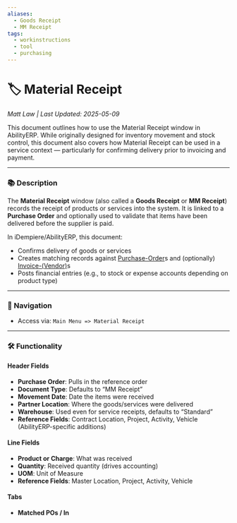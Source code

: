 ```yaml
---
aliases:
  - Goods Receipt
  - MM Receipt
tags:
  - workinstructions
  - tool
  - purchasing
---
```


# 🏷️ Material Receipt

*Matt Law | Last Updated: 2025-05-09*

This document outlines how to use the Material Receipt window in AbilityERP. While originally designed for inventory movement and stock control, this document also covers how Material Receipt can be used in a service context — particularly for confirming delivery prior to invoicing and payment.

---

### 📚 Description

The **Material Receipt** window (also called a **Goods Receipt** or **MM Receipt**) records the receipt of products or services into the system. It is linked to a **Purchase Order** and optionally used to validate that items have been delivered before the supplier is paid.

In iDempiere/AbilityERP, this document:
- Confirms delivery of goods or services
- Creates matching records against [Purchase-Order](Purchase-Order.md)s and (optionally) [Invoice-(Vendor)](Invoice-(Vendor).md)s
- Posts financial entries (e.g., to stock or expense accounts depending on product type)

---

### 🧭 Navigation

- Access via: `Main Menu => Material Receipt`

---

### 🛠️ Functionality

#### Header Fields
- **Purchase Order**: Pulls in the reference order
- **Document Type**: Defaults to “MM Receipt”
- **Movement Date**: Date the items were received
- **Partner Location**: Where the goods/services were delivered
- **Warehouse**: Used even for service receipts, defaults to “Standard”
- **Reference Fields**: Contract Location, Project, Activity, Vehicle (AbilityERP-specific additions)

#### Line Fields
- **Product or Charge**: What was received
- **Quantity**: Received quantity (drives accounting)
- **UOM**: Unit of Measure
- **Reference Fields**: Master Location, Project, Activity, Vehicle

#### Tabs
- **Matched POs / In**
